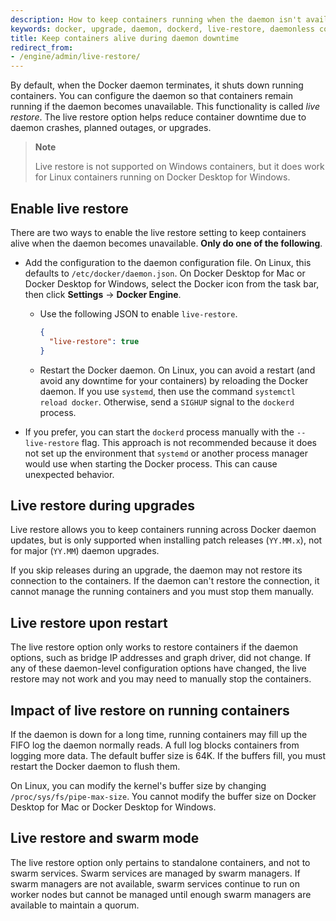 ```yaml
---
description: How to keep containers running when the daemon isn't available.
keywords: docker, upgrade, daemon, dockerd, live-restore, daemonless container
title: Keep containers alive during daemon downtime
redirect_from:
- /engine/admin/live-restore/
---
```


By default, when the Docker daemon terminates, it shuts down running containers.
You can configure the daemon so that containers remain running if the daemon
becomes unavailable. This functionality is called _live restore_. The live restore
option helps reduce container downtime due to daemon crashes, planned outages,
or upgrades.

> **Note**
>
> Live restore is not supported on Windows containers, but it does work for
> Linux containers running on Docker Desktop for Windows.

## Enable live restore

There are two ways to enable the live restore setting to keep containers alive
when the daemon becomes unavailable. **Only do one of the following**.

* Add the configuration to the daemon configuration file. On Linux, this
  defaults to `/etc/docker/daemon.json`. On Docker Desktop for Mac or Docker
  Desktop for Windows, select the Docker icon from the task bar, then click
  **Settings** -> **Docker Engine**.

  - Use the following JSON to enable `live-restore`.

    ```json
    {
      "live-restore": true
    }
    ```

  - Restart the Docker daemon. On Linux, you can avoid a restart (and avoid any
    downtime for your containers) by reloading the Docker daemon. If you use
    `systemd`, then use the command `systemctl reload docker`. Otherwise, send a
    `SIGHUP` signal to the `dockerd` process.

* If you prefer, you can start the `dockerd` process manually with the
  `--live-restore` flag. This approach is not recommended because it does not
  set up the environment that `systemd` or another process manager would use
  when starting the Docker process. This can cause unexpected behavior.


## Live restore during upgrades

Live restore allows you to keep containers running across Docker daemon updates,
but is only supported when installing patch releases (`YY.MM.x`), not for
major (`YY.MM`) daemon upgrades.

If you skip releases during an upgrade, the daemon may not restore its
connection to the containers. If the daemon can't restore the connection, it
cannot manage the running containers and you must stop them manually.

## Live restore upon restart

The live restore option only works to restore containers if the daemon options,
such as bridge IP addresses and graph driver, did not change. If any of these
daemon-level configuration options have changed, the live restore may not work
and you may need to manually stop the containers.

## Impact of live restore on running containers

If the daemon is down for a long time, running containers may fill up the FIFO
log the daemon normally reads. A full log blocks containers from logging more
data. The default buffer size is 64K. If the buffers fill, you must restart
the Docker daemon to flush them.

On Linux, you can modify the kernel's buffer size by changing
`/proc/sys/fs/pipe-max-size`. You cannot modify the buffer size on Docker Desktop for
Mac or Docker Desktop for Windows.

## Live restore and swarm mode

The live restore option only pertains to standalone containers, and not to swarm
services. Swarm services are managed by swarm managers. If swarm managers are
not available, swarm services continue to run on worker nodes but cannot be
managed until enough swarm managers are available to maintain a quorum.
